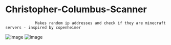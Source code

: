 # Christopher-Columbus-Scanner
                 Makes random ip addresses and check if they are minecraft servers - inspired by copenheimer
![image](https://user-images.githubusercontent.com/82312581/196285690-d62e6732-1dd3-4ce8-9964-e516168beffa.png)
![image](https://user-images.githubusercontent.com/82312581/198849005-c3de54af-5fde-4660-bde3-084b5ae18e53.png)
